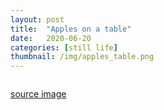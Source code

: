 ```yaml
---
layout: post
title:  "Apples on a table"
date:   2020-06-20
categories: [still life]
thumbnail: /img/apples_table.png
---
```


<a href="{{ '/img/apples_table.png' | relative_url }}">
<img src="{{ '/img/apples_table.png' | relative_url }}" alt="">
</a>

[source image](https://w-dog.pw/android-wallpapers/5/3/470387810783832/apples-table-fruits-vintage-background-autumn-leaves.jpg)

